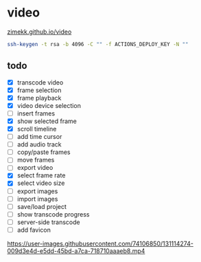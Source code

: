 # video

[zimekk.github.io/video](https://zimekk.github.io/video/)

```sh
ssh-keygen -t rsa -b 4096 -C "" -f ACTIONS_DEPLOY_KEY -N ""
```

## todo

- [x] transcode video
- [x] frame selection
- [x] frame playback
- [x] video device selection
- [ ] insert frames
- [x] show selected frame
- [x] scroll timeline
- [ ] add time cursor
- [ ] add audio track
- [ ] copy/paste frames
- [ ] move frames
- [ ] export video
- [x] select frame rate
- [x] select video size
- [ ] export images
- [ ] import images
- [ ] save/load project
- [ ] show transcode progress
- [ ] server-side transcode
- [ ] add favicon

https://user-images.githubusercontent.com/74106850/131114274-009d3e4d-e5dd-45bd-a7ca-718710aaaeb8.mp4
